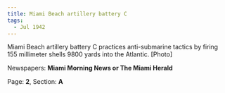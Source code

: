 ```yaml
---  
title: Miami Beach artillery battery C  
tags:  
  - Jul 1942  
---  
```

  
Miami Beach artillery battery C practices anti-submarine tactics by firing 155 millimeter shells 9800 yards into the Atlantic. [Photo]  
  
Newspapers: **Miami Morning News or The Miami Herald**  
  
Page: **2**, Section: **A** 
